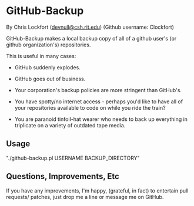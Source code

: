 GitHub-Backup
=============

By Chris Lockfort (devnull@csh.rit.edu) (Github username: Clockfort)

GitHub-Backup makes a local backup copy of all of a github user's  (or github organization's) repositories. 

This is useful in many cases:

  - GitHub suddenly explodes.

  - GitHub goes out of business.

  - Your corporation's backup policies are more stringent than GitHub's.

  - You have spotty/no internet access - perhaps you'd like to have all of your repositories available to code on while you ride the train?

  - You are paranoid tinfoil-hat wearer who needs to back up everything in triplicate on a variety of outdated tape media.


Usage
-----
"./github-backup.pl USERNAME BACKUP_DIRECTORY"

Questions, Improvements, Etc
-----------------------------

If you have any improvements, I'm happy, (grateful, in fact) to entertain pull requests/ patches, just drop me a line or message me on GitHub.
